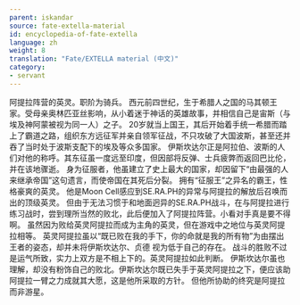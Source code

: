 ```yaml
---
parent: iskandar
source: fate-extella-material
id: encyclopedia-of-fate-extella
language: zh
weight: 8
translation: "Fate/EXTELLA material (中文)"
category:
- servant
---
```


阿提拉阵营的英灵。职阶为骑兵。
西元前四世纪，生于希腊人之国的马其顿王家。受母亲奥林匹亚丝影响，从小着迷于神话的英雄故事，并相信自己是宙斯（与埃及神阿蒙被视为同一人）之子。
20岁就当上国王，其后开始着手统一希腊而踏上了霸道之路，组织东方远征军并亲自领军征战，不只攻破了大国波斯，甚至还并吞了当时处于波斯支配下的埃及等众多国家。
伊斯坎达尔正是阿拉伯、波斯的人们对他的称呼。其东征虽一度远至印度，但因部将反弹、士兵疲弊而返回巴比伦，并在该地骤逝。
身为征服者，他虽建立了史上最大的国家，却因留下“由最强的人来继承帝国”这句遗言，而使帝国在其死后分裂。 
拥有“征服王”之异名的霸王，性格豪爽的英灵。
他是Moon Cell感应到SE.RA.PH的异常与阿提拉的解放后召唤而出的顶级英灵。
但由于无法习惯于和地面迥异的SE.RA.PH战斗，在与阿提拉进行练习战时，尝到理所当然的败北，此后便加入了阿提拉阵营。小看对手真是要不得啊。
虽然因为败给英灵阿提拉而成为主角的英灵，但在游戏中之地位与英灵阿提拉相等。
英灵阿提拉虽以“既已败在我的手下，你的命就是我的所有物”为由摆出王者的姿态，却并未将伊斯坎达尔、贞德 视为低于自己的存在。
战斗的胜败不过是运气所致，实力上双方是不相上下的。英灵阿提拉如此判断。
伊斯坎达尔虽也理解，却没有粉饰自己的败北。伊斯坎达尔既已失手于英灵阿提拉之下，便应该助阿提拉一臂之力成就其大愿，这是他所采取的方针。
但他所协助的终究是阿提拉而非游星。
